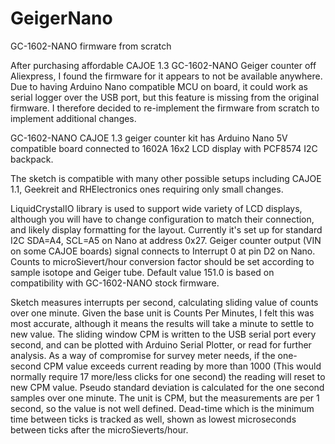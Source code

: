 # GeigerNano
GC-1602-NANO firmware from scratch

After purchasing affordable CAJOE 1.3 GC-1602-NANO Geiger counter off Aliexpress, I found the firmware for it appears to not be available anywhere.
Due to having Arduino Nano compatible MCU on board, it could work as serial logger over the USB port, but this feature is missing from the original firmware.
I therefore decided to re-implement the firmware from scratch to implement additional changes.

GC-1602-NANO CAJOE 1.3 geiger counter kit has Arduino Nano 5V compatible board connected to 1602A 16x2 LCD display with PCF8574 I2C backpack.

The sketch is compatible with many other possible setups including CAJOE 1.1, Geekreit and RHElectronics ones requiring only small changes.

LiquidCrystalIO library is used to support wide variety of LCD displays, although you will have to change configuration to match their connection, and likely display formatting for the layout.
Currently it's set up for standard I2C SDA=A4, SCL=A5 on Nano at address 0x27. Geiger counter output (VIN on some CAJOE boards) signal connects to Interrupt 0 at pin D2 on Nano. 
Counts to microSievert/hour conversion factor should be set according to sample isotope and Geiger tube. Default value 151.0 is based on compatibility with GC-1602-NANO stock firmware.

Sketch measures interrupts per second, calculating sliding value of counts over one minute.
Given the base unit is Counts Per Minutes, I felt this was most accurate, although it means the results will take a minute to settle to new value.
The sliding window CPM is written to the USB serial port every second, and can be plotted with Arduino Serial Plotter, or read for further analysis.
As a way of compromise for survey meter needs, if the one-second CPM value exceeds current reading by more than 1000 (This would normally require 17 more/less clicks for one second) the reading will reset to new CPM value.
Pseudo standard deviation is calculated for the one second samples over one minute. The unit is CPM, but the measurements are per 1 second, so the value is not well defined.
Dead-time which is the minimum time between ticks is tracked as well, shown as lowest microseconds between ticks after the microSieverts/hour.
